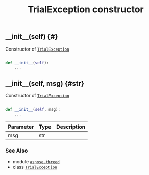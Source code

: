 ﻿---
title: TrialException constructor
second_title: Aspose.3D for Python via .NET API References
description: 
type: docs
weight: 10
url: /python-net/aspose.threed/trialexception/__init__/
is_root: false
---

## \_\_init\_\_(self) {#}

Constructor of [`TrialException`](/3d/python-net/aspose.threed/trialexception)



```python

def __init__(self):
    ...
```




## \_\_init\_\_(self, msg) {#str}

Constructor of [`TrialException`](/3d/python-net/aspose.threed/trialexception)



```python

def __init__(self, msg):
    ...
```


| Parameter | Type | Description |
| :- | :- | :- |
| msg | str |  |



### See Also
* module [`aspose.threed`](../../)
* class [`TrialException`](/3d/python-net/aspose.threed/trialexception)
